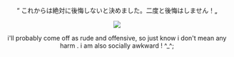 <p align="center">
“ これからは絶対に後悔しないと決めました。二度と後悔はしません！„
</p>

<p align="center" width="50" height="50" src="https://i.pinimg.com/originals/75/18/f7/7518f7f196c53056b16c91382092e8b4.jpg">
 <img src="https://i.pinimg.com/originals/75/18/f7/7518f7f196c53056b16c91382092e8b4.jpg" />
</p>
<p align="center">
i'll probably come off as rude and offensive, so just know i don't mean any harm . i am also socially awkward ! ^_^;
</p>
